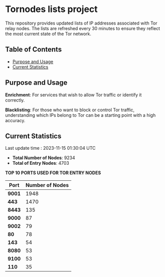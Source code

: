 # Tornodes lists project

This repository provides updated lists of IP addresses associated with Tor relay nodes. The lists are refreshed every 30 minutes to ensure they reflect the most current state of the Tor network.

## Table of Contents

- [Purpose and Usage](#purpose-and-usage)
- [Current Statistics](#current-statistics)


## Purpose and Usage

**Enrichment**: For services that wish to allow Tor traffic or identify it correctly.

**Blacklisting**: For those who want to block or control Tor traffic, understanding which IPs belong to Tor can be a starting point with a high accuracy.

## Current Statistics

Last update time : 2023-11-15 01:30:04 UTC

- **Total Number of Nodes**: 9234
- **Total of Entry Nodes**: 4703

**TOP 10 PORTS USED FOR TOR ENTRY NODES**

| **Port** | **Number of Nodes** |
|------|-----------------|
| **9001**   | 1948  |
| **443**   | 1470  |
| **8443**   | 135  |
| **9000**   | 87  |
| **9002**   | 79  |
| **80**   | 78  |
| **143**   | 54  |
| **8080**   | 53  |
| **9100**   | 53  |
| **110**   | 35  |

